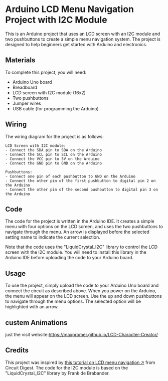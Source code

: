 # Arduino LCD Menu Navigation Project with I2C Module 
  
 This is an Arduino project that uses an LCD screen with an I2C module and two pushbuttons to create a simple menu navigation system. The project is designed to help beginners get started with Arduino and electronics. 
  
 ## Materials 
  
 To complete this project, you will need: 
  
 - Arduino Uno board 
 - Breadboard 
 - LCD screen with I2C module (16x2) 
 - Two pushbuttons 
 - Jumper wires 
 - USB cable (for programming the Arduino) 
  
 ## Wiring 
  
 The wiring diagram for the project is as follows: 
  
 ``` 
 LCD Screen with I2C module: 
 - Connect the SDA pin to SDA on the Arduino 
 - Connect the SCL pin to SCL on the Arduino 
 - Connect the VCC pin to 5V on the Arduino 
 - Connect the GND pin to GND on the Arduino 
  
 Pushbuttons: 
 - Connect one pin of each pushbutton to GND on the Arduino 
 - Connect the other pin of the first pushbutton to digital pin 2 on the Arduino 
 - Connect the other pin of the second pushbutton to digital pin 3 on the Arduino 
 ``` 
  
 ## Code 
  
 The code for the project is written in the Arduino IDE. It creates a simple menu with four options on the LCD screen, and uses the two pushbuttons to navigate through the menu. An arrow is displayed before the selected setting name to indicate the current selection. 
  
 Note that the code uses the "LiquidCrystal_I2C" library to control the LCD screen with the I2C module. You will need to install this library in the Arduino IDE before uploading the code to your Arduino board. 
  
 ## Usage 
  
 To use the project, simply upload the code to your Arduino Uno board and connect the circuit as described above. When you power on the Arduino, the menu will appear on the LCD screen. Use the up and down pushbuttons to navigate through the menu options. The selected option will be highlighted with an arrow. 
## custem Animations
just the visit website:https://maxpromer.github.io/LCD-Character-Creator/
 ## Credits 
  
 This project was inspired by [this tutorial on LCD menu navigation ↗](https://circuitdigest.com/microcontroller-projects/arduino-lcd-menu-navigation-tutorial) from Circuit Digest. The code for the I2C module is based on the "LiquidCrystal_I2C" library by Frank de Brabander.
